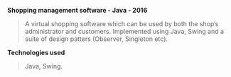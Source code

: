 **Shopping management software - Java - 2016**

> A virtual shopping software which can be used by both the shop’s
> administrator and customers. Implemented using Java, Swing and a suite
> of design patters (Observer, Singleton etc).

**Technologies used**
>  Java, Swing.
